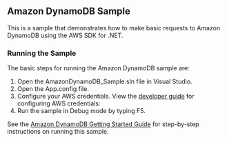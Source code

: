 ## Amazon DynamoDB Sample
This is a sample that demonstrates how to make basic requests to Amazon DynamoDB using the AWS SDK for .NET.

### Running the Sample

The basic steps for running the Amazon DynamoDB sample are:

1. Open the AmazonDynamoDB_Sample.sln file in Visual Studio.
2. Open the App.config file.
3. Configure your AWS credentials. View the [developer guide](http://docs.aws.amazon.com/AWSSdkDocsNET/latest/DeveloperGuide/net-dg-config-creds.html) for configuring AWS credentials:
4. Run the sample in Debug mode by typing F5.

See the [Amazon DynamoDB Getting Started Guide](http://docs.amazonwebservices.com/AmazonDynamoDB/latest/GettingStartedGuide/) for step-by-step instructions on running this sample.

